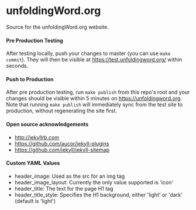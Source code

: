 # unfoldingWord.org

Source for the unfoldingWord.org website.


#### Pre Production Testing ####

After testing locally, push your changes to master (you can use `make commit`).  They will then be visible at https://test.unfoldingword.org/ within seconds.


#### Push to Production ####

After pre production testing, run `make publish` from this repo's root and
your changes should be visible within 5 minutes on
https://unfoldingword.org.  Note that running `make publish` will
immediately sync from the test site to production, without regenerating the
site first.


#### Open source acknowledgements ####

  * http://jekyllrb.com
  * https://github.com/aucor/jekyll-plugins
  * https://github.com/jekyll/jekyll-sitemap


#### Custom YAML Values ####

  * header_image: Used as the src for an img tag
  * header_image_layout: Currently the only value supported is 'icon'
  * header_title: The text for the page H1 tag
  * header_title_style: Specifies the H1 background, either 'light' or 'dark' (default is 'light')
